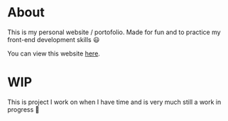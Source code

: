 # About

This is my personal website / portofolio.
Made for fun and to practice my front-end development skills 😃

You can view this website [here](https://www.will1608.github.io).

# WIP
This is project I work on when I have time and is very much still a work in progress 🙂
